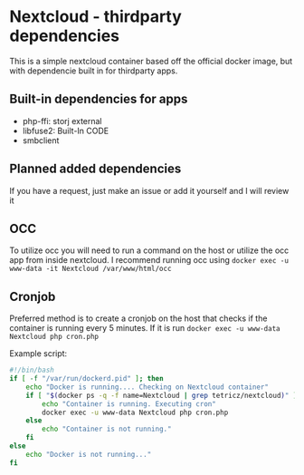 # Nextcloud - thirdparty dependencies

This is a simple nextcloud container based off the official docker image, but with dependencie built in for thirdparty apps.

## Built-in dependencies for apps

* php-ffi: storj external
* libfuse2: Built-In CODE
* smbclient

## Planned added dependencies

If you have a request, just make an issue or add it yourself and I will review it

## OCC

To utilize occ you will need to run a command on the host or utilize the occ app from inside nextcloud. I recommend running occ using `docker exec -u www-data -it Nextcloud /var/www/html/occ`

## Cronjob

Preferred method is to create a cronjob on the host that checks if the container is running every 5 minutes. If it is run `docker exec -u www-data Nextcloud php cron.php`  

Example script:

``` bash
#!/bin/bash
if [ -f "/var/run/dockerd.pid" ]; then
    echo "Docker is running.... Checking on Nextcloud container"
    if [ "$(docker ps -q -f name=Nextcloud | grep tetricz/nextcloud)" ]; then
        echo "Container is running. Executing cron"
        docker exec -u www-data Nextcloud php cron.php
    else
        echo "Container is not running."
    fi
else
    echo "Docker is not running..."
fi
```
